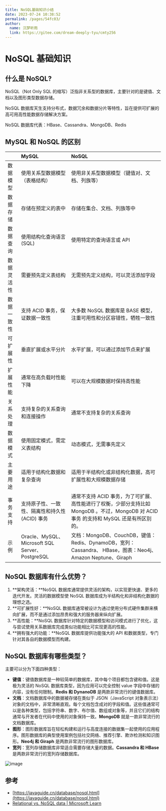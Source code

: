 ```yaml
---
title: NoSQL基础知识小结
date: 2023-07-24 10:38:52
permalink: /pages/54fc03/
author: 
  name: 沉梦听雨
  link: https://gitee.com/dream-deeply-tyu/cmty256
---
```

# NoSQL 基础知识

## 什么是 NoSQL?

NoSQL（Not Only SQL 的缩写）泛指非关系型的数据库，主要针对的是键值、文档以及图形类型数据存储。

NoSQL 数据库天生支持分布式，数据冗余和数据分片等特性，旨在提供可扩展的高可用高性能数据存储解决方案。

NoSQL 数据库代表：HBase、Cassandra、MongoDB、Redis

## MySQL 和 NoSQL 的区别

|            | MySQL                                           | NoSQL                                                        |
| :--------- | :---------------------------------------------- | :----------------------------------------------------------- |
| 数据模型   | 使用关系型数据模型（表格结构）                  | 使用非关系型数据模型（键值对、文档、列族等）                 |
| 数据存储   | 存储在预定义的表中                              | 存储在集合、文档、列族等中                                   |
| 数据查询   | 使用结构化查询语言 (SQL)                        | 使用特定的查询语言或 API                                     |
| 数据灵活性 | 需要预先定义表结构                              | 无需预先定义结构，可以灵活添加字段                           |
| 数据一致性 | 支持 ACID 事务，保证数据一致性                  | 大多数 NoSQL 数据库是 BASE 模型，注重可用性和分区容错性，牺牲一致性 |
| 可扩展性   | 垂直扩展或水平分片                              | 水平扩展，可以通过添加节点来扩展                             |
| 扩展性能   | 通常在高负载时性能下降                          | 可以在大规模数据时保持高性能                                 |
| 关系处理   | 支持复杂的关系查询和连接操作                    | 通常不支持复杂的关系查询                                     |
| 数据模式   | 使用固定模式，需定义表结构                      | 动态模式，无需事先定义                                       |
| 主要用途   | 适用于结构化数据和复杂查询                      | 适用于半结构化或非结构化数据，高可扩展性和大规模数据存储     |
| 事务支持   | 支持原子性、一致性、隔离性和持久性 (ACID) 事务  | 通常不支持 ACID 事务，为了可扩展、高性能进行了权衡，少部分支持比如 MongoDB 。不过，MongoDB 对 ACID 事务 的支持和 MySQL 还是有所区别的。 |
| 示例       | Oracle、MySQL、Microsoft SQL Server、PostgreSQL | 文档：MongoDB、CouchDB，键值：Redis、DynamoDB，宽列：Cassandra、 HBase，图表：Neo4j、 Amazon Neptune、Giraph |

## NoSQL 数据库有什么优势？

1. **架构灵活：**NoSQL 数据库通常提供灵活的架构，以实现更快速、更多的迭代开发。灵活的数据模型使 NoSQL 数据库成为半结构化和非结构化数据的理想之选。
2. **可扩展性好：**NoSQL 数据库通常被设计为通过使用分布式硬件集群来横向扩展，而不是通过添加昂贵和强大的服务器来纵向扩展。
3. **高性能：**NoSQL 数据库针对特定的数据模型和访问模式进行了优化，这与尝试使用关系数据库完成类似功能相比可实现更高的性能。
4. **拥有强大的功能：**NoSQL 数据库提供功能强大的 API 和数据类型，专门针对其各自的数据模型而构建。

## NoSQL 数据库有哪些类型？

主要可以分为下面四种类型：

- **键值**：键值数据库是一种较简单的数据库，其中每个项目都包含键和值。这是极为灵活的 NoSQL 数据库类型，因为应用可以完全控制 value 字段中存储的内容，没有任何限制。**Redis 和 DynanoDB** 是两款非常流行的键值数据库。
- **文档**：文档数据库中的数据被存储在类似于 JSON（JavaScript 对象表示法）对象的文档中，非常清晰直观。每个文档包含成对的字段和值。这些值通常可以是各种类型，包括字符串、数字、布尔值、数组或对象等，并且它们的结构通常与开发者在代码中使用的对象保持一致。**MongoDB** 就是一款非常流行的文档数据库。
- **图形**：图形数据库旨在轻松构建和运行与高度连接的数据集一起使用的应用程序。图形数据库的典型使用案例包括社交网络、推荐引擎、欺诈检测和知识图形。**Neo4j 和 Giraph** 是两款非常流行的图形数据库。
- **宽列**：宽列存储数据库非常适合需要存储大量的数据。**Cassandra 和 HBase** 是两款非常流行的宽列存储数据库。

![image](https://cdn.jsdelivr.net/gh/cmty256/imgs-blog@main/basics/image.1l1vkzknt83k.webp)

## 参考

- [https://javaguide.cn/database/nosql.html](https://javaguide.cn/database/nosql.html)
- [Relational vs. NoSQL data | Microsoft Learn](https://learn.microsoft.com/en-us/dotnet/architecture/cloud-native/relational-vs-nosql-data)